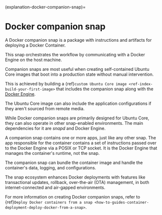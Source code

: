 (explanation-docker-companion-snap)=
# Docker companion snap

A Docker companion snap is a package with instructions and artifacts for deploying a Docker Container.

This snap orchestrates the workflow by communicating with a Docker Engine on the host machine.

Companion snaps are most useful when creating self-contained Ubuntu Core images that boot into a production state without manual intervention.

This is achieved by building a {ref}`custom Ubuntu Core image <ref-index-build-your-first-image>` that includes the companion snap along with the [Docker Engine](https://snapcraft.io/docker).

The Ubuntu Core image can also include the application configurations if they aren't sourced from remote media.

While Docker companion snaps are primarily designed for Ubuntu Core, they can also operate in other snap-enabled environments. The main dependencies for it are _snapd_ and Docker Engine.

A companion snap contains one or more apps, just like any other snap.
The app responsible for the container contains a set of instructions passed over to the Docker Engine via a POSIX or TCP socket.
It is the Docker Engine that manages the container's runtime, not the snap.

The companion snap can bundle the container image and handle the container's data, logging, and configurations.

The snap ecosystem enhances Docker deployments with features like transactional updates, rollback, over-the-air (OTA) management, in both internet-connected and air-gapped environments.

For more information on creating Docker companion snaps, refer to  {ref}`Deploy Docker containers from a snap <how-to-guides-container-deployment-deploy-docker-from-a-snap>`.

